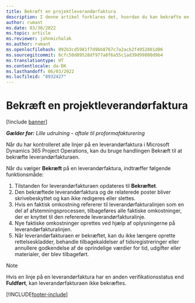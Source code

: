 ```yaml
---
title: Bekræft en projektleverandørfaktura
description: I denne artikel forklares det, hvordan du kan bekræfte en projektleverandørfaktura i Microsoft Dynamics 365 Project Operations og den økonomiske effekt af at bekræfte en projektleverandørfaktura.
author: rumant
ms.date: 03/30/2022
ms.topic: article
ms.reviewer: johnmichalak
ms.author: rumant
ms.openlocfilehash: 092b3cd5981f7d9bb8767c7a2acb2f4952801d06
ms.sourcegitcommit: 6cfc50d89528df977a8f6a55c1ad39d99800d9b4
ms.translationtype: HT
ms.contentlocale: da-DK
ms.lasthandoff: 06/03/2022
ms.locfileid: "8932427"
---
```

# <a name="confirm-a-project-vendor-invoice"></a>Bekræft en projektleverandørfaktura

[!include [banner](../../includes/dataverse-preview.md)]

_**Gælder for:** Lille udrulning - aftale til proformafakturering_

Når du har kontrolleret alle linjer på en leverandørfaktura i Microsoft Dynamics 365 Project Operations, kan du bruge handlingen Bekræft til at bekræfte leverandørfakturaen.

Når du vælger **Bekræft** på en leverandørfaktura, indtræffer følgende funktionsmåde:

1. Tilstanden for leverandørfakturaen opdateres til **Bekræftet**.
2. Den bekræftede leverandørfaktura og de relaterede poster bliver skrivebeskyttet og kan ikke redigeres eller slettes.
3. Hvis en faktisk omkostning refererer til leverandørfakturalinjen som en del af afstemningsprocessen, tilbageføres alle faktiske omkostninger, der er knyttet til den refererede leverandørfakturalinje.
4. Nye faktiske omkostninger oprettes ved hjælp af oplysningerne på leverandørfakturalinjen.
5. Når leverandørfakturaen er bekræftet, kan du ikke længere oprette rettelseskladder, behandle tilbagekaldelser af tidsregistreringer eller annullere godkendelse af de oprindelige værdier for tid, udgifter eller materialer, der blev tilbageført.

> [!NOTE]
> Hvis en linje på en leverandørfaktura har en anden verifikationsstatus end **Fuldført**, kan leverandørfakturaen ikke bekræftes.

[!INCLUDE[footer-include](../../includes/footer-banner.md)]
